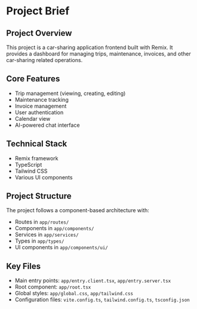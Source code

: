 # Project Brief

## Project Overview
This project is a car-sharing application frontend built with Remix. It provides a dashboard for managing trips, maintenance, invoices, and other car-sharing related operations.

## Core Features
- Trip management (viewing, creating, editing)
- Maintenance tracking
- Invoice management
- User authentication
- Calendar view
- AI-powered chat interface

## Technical Stack
- Remix framework
- TypeScript
- Tailwind CSS
- Various UI components

## Project Structure
The project follows a component-based architecture with:
- Routes in `app/routes/`
- Components in `app/components/`
- Services in `app/services/`
- Types in `app/types/`
- UI components in `app/components/ui/`

## Key Files
- Main entry points: `app/entry.client.tsx`, `app/entry.server.tsx`
- Root component: `app/root.tsx`
- Global styles: `app/global.css`, `app/tailwind.css`
- Configuration files: `vite.config.ts`, `tailwind.config.ts`, `tsconfig.json`
